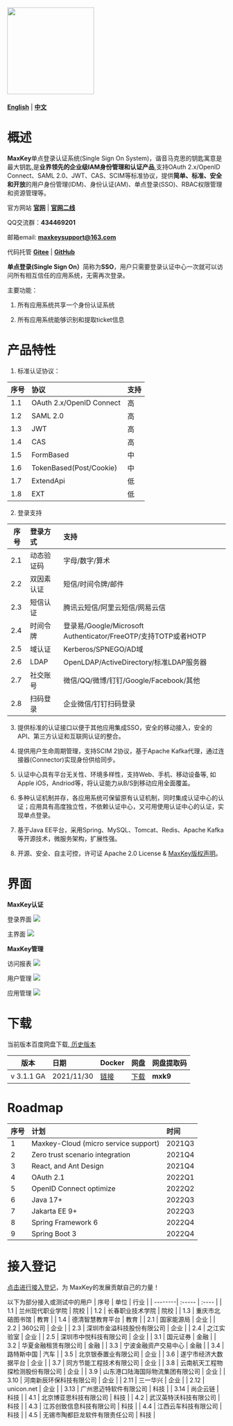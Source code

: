 # <img src="images/logo_maxkey.png?raw=true"  width="200px"   alt=""/>


<a href="README_en.md" target="_blank"><b>English</b></a>  |  <a href="README_zh.md" target="_blank"><b>中文</b></a>

# 概述

<b>MaxKey</b>单点登录认证系统(Single Sign On System)，谐音马克思的钥匙寓意是最大钥匙,是<b>业界领先的企业级IAM身份管理和认证产品</b>,支持OAuth 2.x/OpenID Connect、SAML 2.0、JWT、CAS、SCIM等标准协议，提供<b>简单、标准、安全和开放</b>的用户身份管理(IDM)、身份认证(AM)、单点登录(SSO)、RBAC权限管理和资源管理等。

官方网站  <a href="https://www.maxkey.top" target="_blank"><b>官网</b></a> |  <a href="https://maxkeytop.gitee.io" target="_blank"><b>官网二线</b></a>

QQ交流群：<b>434469201</b> 

邮箱email: <b>maxkeysupport@163.com</b>

代码托管 <a href="https://gitee.com/dromara/MaxKey" target="_blank"><b>Gitee</b></a> | <a href="https://github.com/dromara/MaxKey" target="_blank"><b>GitHub</b></a>

 
<b>单点登录(Single Sign On）</b>简称为<b>SSO</b>，用户只需要登录认证中心一次就可以访问所有相互信任的应用系统，无需再次登录。
  
主要功能： 

1) 所有应用系统共享一个身份认证系统

2) 所有应用系统能够识别和提取ticket信息
 
 
# 产品特性

1.  标准认证协议：

| 序号    | 协议    |  支持   |
| --------| :-----  | :----   |
| 1.1     | OAuth 2.x/OpenID Connect    	|  高  |
| 1.2     | SAML 2.0                    	|  高  |
| 1.3     | JWT                         	|  高  |
| 1.4     | CAS                         	|  高  |
| 1.5     | FormBased                  		|  中  |
| 1.6     | TokenBased(Post/Cookie)     	|  中  |
| 1.7     | ExtendApi                   	|  低  |
| 1.8     | EXT                         	|  低  |

2. 登录支持

| 序号    | 登录方式      |   支持  |
| --------| :-----      | :----   |
| 2.1     | 动态验证码  | 字母/数字/算术   | 
| 2.2     | 双因素认证  | 短信/时间令牌/邮件 | 
| 2.3     | 短信认证    | 腾讯云短信/阿里云短信/网易云信  |
| 2.4     | 时间令牌    | 登录易/Google/Microsoft Authenticator/FreeOTP/支持TOTP或者HOTP |
| 2.5     | 域认证         | Kerberos/SPNEGO/AD域 |
| 2.6     | LDAP        | OpenLDAP/ActiveDirectory/标准LDAP服务器 |
| 2.7     | 社交账号    | 微信/QQ/微博/钉钉/Google/Facebook/其他  | 
| 2.8     | 扫码登录    | 企业微信/钉钉扫码登录  | 


3. 提供标准的认证接口以便于其他应用集成SSO，安全的移动接入，安全的API、第三方认证和互联网认证的整合。

4. 提供用户生命周期管理，支持SCIM 2协议，基于Apache Kafka代理，通过连接器(Connector)实现身份供给同步。

5. 认证中心具有平台无关性、环境多样性，支持Web、手机、移动设备等, 如Apple iOS，Andriod等，将认证能力从B/S到移动应用全面覆盖。

6. 多种认证机制并存，各应用系统可保留原有认证机制，同时集成认证中心的认证；应用具有高度独立性，不依赖认证中心，又可用使用认证中心的认证，实现单点登录。

7. 基于Java EE平台，采用Spring、MySQL、Tomcat、Redis、Apache Kafka等开源技术，微服务架构，扩展性强。  

8. 开源、安全、自主可控，许可证 Apache 2.0 License & <a href="https://maxkey.top/zh/about/licenses.html" target="_blank">MaxKey版权声明</a>。 


# 界面

**MaxKey认证**

登录界面
<img src="images/maxkey_login.png?raw=true"/>

主界面
<img src="images/maxkey_index.png?raw=true"/>

**MaxKey管理**

访问报表
<img src="images/maxkey_mgt_rpt.png?raw=true"/>

用户管理
<img src="images/maxkey_mgt_users.png?raw=true"/>

应用管理
<img src="images/maxkey_mgt_apps.png?raw=true"/>


# 下载

当前版本百度网盘下载,<a href="https://maxkey.top/zh/about/download.html" target="_blank"> 历史版本</a>

| 版本    | 日期    |  Docker      |  网盘      |  网盘提取码  |
| --------| :-----  | :----        | :----      | :----        |
| v 3.1.1 GA | 2021/11/30    |<a href="https://hub.docker.com/u/maxkeytop" target="_blank">链接</a>  |  <a href="https://pan.baidu.com/s/1s4Jq0PYL-P6e42FqGhnrKA" target="_blank">下载</a>  |  **mxk9**  |


# Roadmap

| 序号    | 计划    |  时间  |
| --------| :-----  | :----  |
| 1     | Maxkey-Cloud (micro service support)                      |  2021Q3  |
| 2     | Zero trust scenario integration                           |  2021Q4  |
| 3     | React, and Ant Design                                     |  2021Q4  |
| 4     | OAuth 2.1                                                 |  2022Q1  |
| 5     | OpenID Connect optimize                                   |  2022Q2  |
| 6     | Java 17+                                                  |  2022Q3  |
| 7     | Jakarta EE 9+                                             |  2022Q3  |
| 8     | Spring Framework 6                                        |  2022Q4  |
| 9     | Spring Boot 3                                             |  2022Q4  |


# 接入登记

<a href="https://gitee.com/dromara/MaxKey/issues/I2BNRZ" target="_blank"> 点击进行接入登记</a>，为 MaxKey的发展贡献自己的力量！


以下为部分接入或测试中的用户
| 序号    | 单位    |  行业   |
| --------| :-----  | :----   |
| 1.1     | 兰州现代职业学院                            |  院校  |
| 1.2     | 长春职业技术学院                            |  院校  |
| 1.3     | 重庆市北碚图书馆                            |  教育  |
| 1.4     | 德清智慧教育平台                            |  教育  |
| 2.1     | 国家能源局                                  |  企业  |
| 2.2     | 360公司                                     |  企业  |
| 2.3     | 深圳市金溢科技股份有限公司                  |  企业  |
| 2.4     | 之江实验室                                  |  企业  |
| 2.5     | 深圳市中悦科技有限公司                      |  企业  |
| 3.1     | 国元证券                                    |  金融  |
| 3.2     | 华夏金融租赁有限公司                        |  金融  |
| 3.3     | 宁波金融资产交易中心                        |  金融  |
| 3.4     | 路特斯中国                                  |  汽车  |
| 3.5     | 北京银泰置业有限公司                        |  企业  |
| 3.6     | 遂宁市经济大数据平台                        |  企业  |
| 3.7     | 同方节能工程技术有限公司                    |  企业  |
| 3.8     | 云南航天工程物探检测股份有限公司            |  企业  |
| 3.9     | 山东港口陆海国际物流集团有限公司            |  企业  |
| 3.10    | 河南新辰环保科技有限公司                    |  企业  |
| 2.11    | 三一华兴                                    |  企业  |
| 2.12    | unicon.net                                  |  企业  |
| 3.13    | 广州思迈特软件有限公司                      |  科技  |
| 3.14    | 尚企云链                                    |  科技  |
| 4.1     | 北京博亚思科技有限公司                      |  科技  |
| 4.2     | 武汉英特沃科技有限公司                      |  科技  |
| 4.3     | 江苏创致信息科技有限公司                    |  科技  |
| 4.4     | 江西云车科技有限公司                        |  科技  |
| 4.5     | 无锡市陶都巨龙软件有限责任公司              |  科技  |
